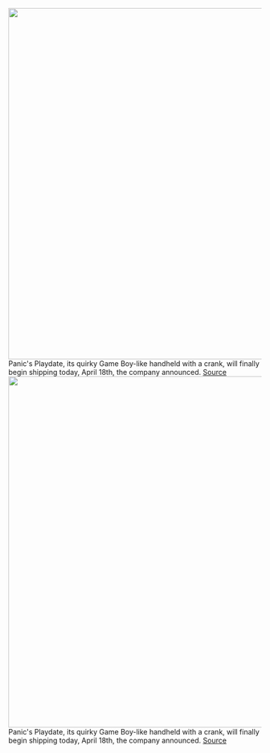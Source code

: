 <img src='https://cdn.vox-cdn.com/thumbor/6aCvKF5OLsuZv_b92R7d8RDdOLg=/0x0:2040x1360/1200x800/filters:focal(857x517:1183x843)/cdn.vox-cdn.com/uploads/chorus_image/image/70762870/vpavic_220415_5149_0038.0.jpg' width='700px' /><br/>
Panic's Playdate, its quirky Game Boy-like handheld with a crank, will finally begin shipping today, April 18th, the company announced.
<a href='https://www.theverge.com/2022/4/18/22955640/panic-playdate-handheld-ship-date-launch'> Source <a/><img src='https://cdn.vox-cdn.com/thumbor/6aCvKF5OLsuZv_b92R7d8RDdOLg=/0x0:2040x1360/1200x800/filters:focal(857x517:1183x843)/cdn.vox-cdn.com/uploads/chorus_image/image/70762870/vpavic_220415_5149_0038.0.jpg' width='700px' /><br/>
Panic's Playdate, its quirky Game Boy-like handheld with a crank, will finally begin shipping today, April 18th, the company announced.
<a href='https://www.theverge.com/2022/4/18/22955640/panic-playdate-handheld-ship-date-launch'> Source <a/>